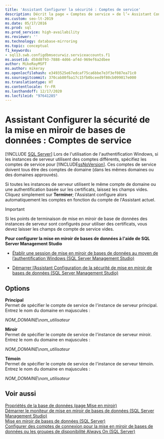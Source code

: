 ```yaml
---
title: 'Assistant Configurer la sécurité : Comptes de service'
description: Décrit la page « Comptes de service » de l’« Assistant Configurer la sécurité de la mise en miroir de bases de données » dans SQL Server Management Studio.
ms.custom: seo-lt-2019
ms.date: 05/17/2016
ms.prod: sql
ms.prod_service: high-availability
ms.reviewer: ''
ms.technology: database-mirroring
ms.topic: conceptual
f1_keywords:
- sql13.swb.configdbmsecurwiz.serviceaccounts.f1
ms.assetid: d58d8f93-7888-4d66-af4d-969ef6a2dbee
author: MikeRayMSFT
ms.author: mikeray
ms.openlocfilehash: e3493525e67edcaf75ca6bbe7e3f3ef087ea71c0
ms.sourcegitcommit: 370cab80fba17c15fb0bceed9f80cb099017e000
ms.translationtype: HT
ms.contentlocale: fr-FR
ms.lasthandoff: 12/17/2020
ms.locfileid: "97641285"
---
```

# <a name="configure-database-mirroring-security-wizard-service-accounts"></a>Assistant Configurer la sécurité de la mise en miroir de bases de données : Comptes de service
 [!INCLUDE [SQL Server](../../includes/applies-to-version/sqlserver.md)]
  Lors de l'utilisation de l'authentification Windows, si les instances de serveur utilisent des comptes différents, spécifiez les comptes de service pour [!INCLUDE[ssNoVersion](../../includes/ssnoversion-md.md)]. Ces comptes de service doivent tous être des comptes de domaine (dans les mêmes domaines ou des domaines approuvés).  
  
 Si toutes les instances de serveur utilisent le même compte de domaine ou une authentification basée sur les certificats, laissez les champs vides. Cliquez simplement sur **Terminer**; l'Assistant configure alors automatiquement les comptes en fonction du compte de l'Assistant actuel.  
  
> [!IMPORTANT]  
>  Si les points de terminaison de mise en miroir de base de données des instances de serveur sont configurés pour utiliser des certificats, vous devez laisser les champs de compte de service vides.  
  
 **Pour configurer la mise en miroir de bases de données à l'aide de SQL Server Management Studio**  
  
-   [Établir une session de mise en miroir de bases de données au moyen de l’authentification Windows &#40;SQL Server Management Studio&#41;](../../database-engine/database-mirroring/establish-database-mirroring-session-windows-authentication.md)  
  
-   [Démarrer l’Assistant Configuration de la sécurité de mise en miroir de bases de données &#40;SQL Server Management Studio&#41;](../../database-engine/database-mirroring/start-the-configuring-database-mirroring-security-wizard.md)  
  
## <a name="options"></a>Options  
 **Principal**  
 Permet de spécifier le compte de service de l'instance de serveur principal. Entrez le nom du domaine en majuscules :  
  
 *NOM_DOMAINE*\\*nom_utilisateur*  
  
 **Miroir**  
 Permet de spécifier le compte de service de l'instance de serveur miroir. Entrez le nom du domaine en majuscules :  
  
 *NOM_DOMAINE*\\*nom_utilisateur*  
  
 **Témoin**  
 Permet de spécifier le compte de service de l'instance de serveur témoin. Entrez le nom du domaine en majuscules :  
  
 *NOM_DOMAINE*\\*nom_utilisateur*  
  
## <a name="see-also"></a>Voir aussi  
 [Propriétés de la base de données &#40;page Mise en miroir&#41;](../../relational-databases/databases/database-properties-mirroring-page.md)   
 [Démarrer le moniteur de mise en miroir de bases de données &#40;SQL Server Management Studio&#41;](../../database-engine/database-mirroring/start-database-mirroring-monitor-sql-server-management-studio.md)   
 [Mise en miroir de bases de données &#40;SQL Server&#41;](../../database-engine/database-mirroring/database-mirroring-sql-server.md)   
 [Configurer des comptes de connexion pour la mise en miroir de bases de données ou les groupes de disponibilité Always On &#40;SQL Server&#41;](../../database-engine/database-mirroring/set-up-login-accounts-database-mirroring-always-on-availability.md)  
  
  
